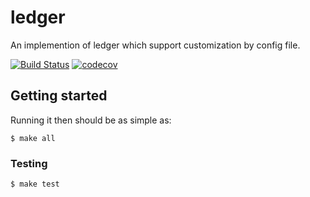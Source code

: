 # ledger

An implemention of ledger which support customization by config file.

[![Build Status](https://circleci.com/gh/DSiSc/ledger/tree/master.svg?style=shield)](https://circleci.com/gh/DSiSc/ledger/tree/master)
[![codecov](https://codecov.io/gh/DSiSc/ledger/branch/master/graph/badge.svg)](https://codecov.io/gh/DSiSc/ledger)

## Getting started

Running it then should be as simple as:

```
$ make all
```

### Testing

```
$ make test
```

